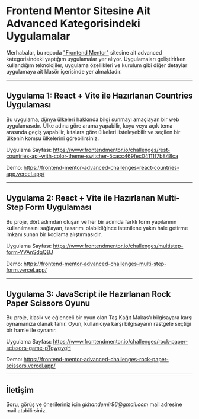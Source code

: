 # Frontend Mentor Sitesine Ait Advanced Kategorisindeki Uygulamalar

Merhabalar, bu repoda ["Frontend Mentor"](https://www.frontendmentor.io/challenges?difficulty=4) sitesine ait advanced kategorisindeki yaptığım uygulamalar yer alıyor. Uygulamaları geliştirirken kullandığım teknolojiler, uygulama özellikleri ve kurulum gibi diğer detaylar uygulamaya ait klasör içerisinde yer almaktadır.

---

## Uygulama 1: React + Vite ile Hazırlanan Countries Uygulaması

Bu uygulama, dünya ülkeleri hakkında bilgi sunmayı amaçlayan bir web uygulamasıdır. Ülke adına göre arama yapabilir, koyu veya açık tema arasında geçiş yapabilir, kıtalara göre ülkeleri listeleyebilir ve seçilen bir ülkenin komşu ülkelerini görebilirsiniz.

Uygulama Sayfası: https://www.frontendmentor.io/challenges/rest-countries-api-with-color-theme-switcher-5cacc469fec04111f7b848ca

Demo: https://frontend-mentor-advanced-challenges-react-countries-app.vercel.app/

---

## Uygulama 2: React + Vite ile Hazırlanan Multi-Step Form Uygulaması

Bu proje, dört adımdan oluşan ve her bir adımda farklı form yapılarının kullanılmasını sağlayan, tasarımı olabildiğince istenilene yakın hale getirme imkanı sunan bir kodlama alıştırmasıdır.

Uygulama Sayfası: https://www.frontendmentor.io/challenges/multistep-form-YVAnSdqQBJ

Demo: https://frontend-mentor-advanced-challenges-multi-step-form.vercel.app/

---

## Uygulama 3: JavaScript ile Hazırlanan Rock Paper Scissors Oyunu

Bu proje, klasik ve eğlenceli bir oyun olan Taş Kağıt Makas'ı bilgisayara karşı oynamanıza olanak tanır. Oyun, kullanıcıya karşı bilgisayarın rastgele seçtiği bir hamle ile oynanır.

Uygulama Sayfası: https://www.frontendmentor.io/challenges/rock-paper-scissors-game-pTgwgvgH

Demo: https://frontend-mentor-advanced-challenges-rock-paper-scissors.vercel.app/

---

## İletişim

Soru, görüş ve önerileriniz için _gkhandemir96@gmail.com_ mail adresine mail atabilirsiniz.
